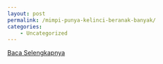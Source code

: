 ```yaml
---
layout: post
permalink: /mimpi-punya-kelinci-beranak-banyak/
categories:
    - Uncategorized
---
```


[Baca Selengkapnya](/07)